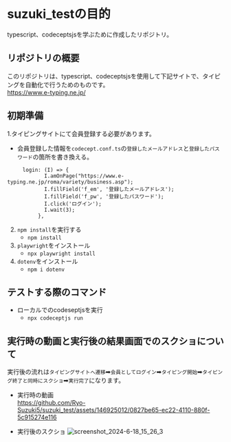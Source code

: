 ﻿# suzuki_testの目的

typescript、codeceptsjsを学ぶために作成したリポジトリ。


## リポジトリの概要

このリポジトリは、typescript、codeceptsjsを使用して下記サイトで、タイピングを自動化で行うためのものです。  
https://www.e-typing.ne.jp/


## 初期準備

1.タイピングサイトにて会員登録する必要があります。  
   - 会員登録した情報を`codecept.conf.ts`の`登録したメールアドレス`と`登録したパスワード`の箇所を書き換える。
```
     login: (I) => {
            I.amOnPage("https://www.e-typing.ne.jp/roma/variety/business.asp");
            I.fillField('f_em', '登録したメールアドレス');
            I.fillField('f_pw', '登録したパスワード');
            I.click('ログイン');
            I.wait(3);
          },
```
2. `npm install`を実行する
   - `npm install`
3. `playwright`をインストール
   - `npx playwright install`
4. `dotenv`をインストール
   - `npm i dotenv`


## テストする際のコマンド

- ローカルでのcodeseptjsを実行
  - `npx codeceptjs run`
 


## 実行時の動画と実行後の結果画面でのスクショについて  

実行後の流れは`タイピングサイトへ遷移`➡`会員としてログイン`➡`タイピング開始`➡`タイピング終了と同時にスクショ`➡`実行完了`になります。


- 実行時の動画  
https://github.com/Ryo-Suzuki5/suzuki_test/assets/146925012/0827be65-ec22-4110-880f-5c915274e116




- 実行後のスクショ
![screenshot_2024-6-18_15_26_3](https://github.com/Ryo-Suzuki5/suzuki_test/assets/146925012/2ffd25fc-b01e-4cd2-9de1-01696779a838)




